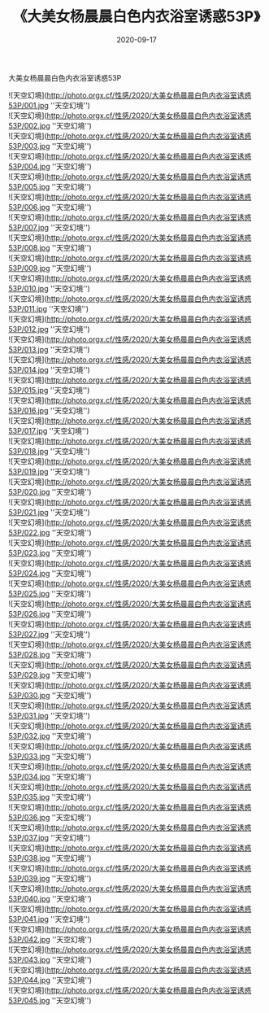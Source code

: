 ﻿---
layout: post
title:  《大美女杨晨晨白色内衣浴室诱惑53P》
date:   2020-09-17
image: http://photo.orgx.cf/性感/2020/大美女杨晨晨白色内衣浴室诱惑53P/000.jpg
categories: [美女, 性感, 泳衣]
---

大美女杨晨晨白色内衣浴室诱惑53P



![天空幻境](http://photo.orgx.cf/性感/2020/大美女杨晨晨白色内衣浴室诱惑53P/001.jpg ''天空幻境'') <br>
![天空幻境](http://photo.orgx.cf/性感/2020/大美女杨晨晨白色内衣浴室诱惑53P/002.jpg ''天空幻境'') <br>
![天空幻境](http://photo.orgx.cf/性感/2020/大美女杨晨晨白色内衣浴室诱惑53P/003.jpg ''天空幻境'') <br>
![天空幻境](http://photo.orgx.cf/性感/2020/大美女杨晨晨白色内衣浴室诱惑53P/004.jpg ''天空幻境'') <br>
![天空幻境](http://photo.orgx.cf/性感/2020/大美女杨晨晨白色内衣浴室诱惑53P/005.jpg ''天空幻境'') <br>
![天空幻境](http://photo.orgx.cf/性感/2020/大美女杨晨晨白色内衣浴室诱惑53P/006.jpg ''天空幻境'') <br>
![天空幻境](http://photo.orgx.cf/性感/2020/大美女杨晨晨白色内衣浴室诱惑53P/007.jpg ''天空幻境'') <br>
![天空幻境](http://photo.orgx.cf/性感/2020/大美女杨晨晨白色内衣浴室诱惑53P/008.jpg ''天空幻境'') <br>
![天空幻境](http://photo.orgx.cf/性感/2020/大美女杨晨晨白色内衣浴室诱惑53P/009.jpg ''天空幻境'') <br>
![天空幻境](http://photo.orgx.cf/性感/2020/大美女杨晨晨白色内衣浴室诱惑53P/010.jpg ''天空幻境'') <br>
![天空幻境](http://photo.orgx.cf/性感/2020/大美女杨晨晨白色内衣浴室诱惑53P/011.jpg ''天空幻境'') <br>
![天空幻境](http://photo.orgx.cf/性感/2020/大美女杨晨晨白色内衣浴室诱惑53P/012.jpg ''天空幻境'') <br>
![天空幻境](http://photo.orgx.cf/性感/2020/大美女杨晨晨白色内衣浴室诱惑53P/013.jpg ''天空幻境'') <br>
![天空幻境](http://photo.orgx.cf/性感/2020/大美女杨晨晨白色内衣浴室诱惑53P/014.jpg ''天空幻境'') <br>
![天空幻境](http://photo.orgx.cf/性感/2020/大美女杨晨晨白色内衣浴室诱惑53P/015.jpg ''天空幻境'') <br>
![天空幻境](http://photo.orgx.cf/性感/2020/大美女杨晨晨白色内衣浴室诱惑53P/016.jpg ''天空幻境'') <br>
![天空幻境](http://photo.orgx.cf/性感/2020/大美女杨晨晨白色内衣浴室诱惑53P/017.jpg ''天空幻境'') <br>
![天空幻境](http://photo.orgx.cf/性感/2020/大美女杨晨晨白色内衣浴室诱惑53P/018.jpg ''天空幻境'') <br>
![天空幻境](http://photo.orgx.cf/性感/2020/大美女杨晨晨白色内衣浴室诱惑53P/019.jpg ''天空幻境'') <br>
![天空幻境](http://photo.orgx.cf/性感/2020/大美女杨晨晨白色内衣浴室诱惑53P/020.jpg ''天空幻境'') <br>
![天空幻境](http://photo.orgx.cf/性感/2020/大美女杨晨晨白色内衣浴室诱惑53P/021.jpg ''天空幻境'') <br>
![天空幻境](http://photo.orgx.cf/性感/2020/大美女杨晨晨白色内衣浴室诱惑53P/022.jpg ''天空幻境'') <br>
![天空幻境](http://photo.orgx.cf/性感/2020/大美女杨晨晨白色内衣浴室诱惑53P/023.jpg ''天空幻境'') <br>
![天空幻境](http://photo.orgx.cf/性感/2020/大美女杨晨晨白色内衣浴室诱惑53P/024.jpg ''天空幻境'') <br>
![天空幻境](http://photo.orgx.cf/性感/2020/大美女杨晨晨白色内衣浴室诱惑53P/025.jpg ''天空幻境'') <br>
![天空幻境](http://photo.orgx.cf/性感/2020/大美女杨晨晨白色内衣浴室诱惑53P/026.jpg ''天空幻境'') <br>
![天空幻境](http://photo.orgx.cf/性感/2020/大美女杨晨晨白色内衣浴室诱惑53P/027.jpg ''天空幻境'') <br>
![天空幻境](http://photo.orgx.cf/性感/2020/大美女杨晨晨白色内衣浴室诱惑53P/028.jpg ''天空幻境'') <br>
![天空幻境](http://photo.orgx.cf/性感/2020/大美女杨晨晨白色内衣浴室诱惑53P/029.jpg ''天空幻境'') <br>
![天空幻境](http://photo.orgx.cf/性感/2020/大美女杨晨晨白色内衣浴室诱惑53P/030.jpg ''天空幻境'') <br>
![天空幻境](http://photo.orgx.cf/性感/2020/大美女杨晨晨白色内衣浴室诱惑53P/031.jpg ''天空幻境'') <br>
![天空幻境](http://photo.orgx.cf/性感/2020/大美女杨晨晨白色内衣浴室诱惑53P/032.jpg ''天空幻境'') <br>
![天空幻境](http://photo.orgx.cf/性感/2020/大美女杨晨晨白色内衣浴室诱惑53P/033.jpg ''天空幻境'') <br>
![天空幻境](http://photo.orgx.cf/性感/2020/大美女杨晨晨白色内衣浴室诱惑53P/034.jpg ''天空幻境'') <br>
![天空幻境](http://photo.orgx.cf/性感/2020/大美女杨晨晨白色内衣浴室诱惑53P/035.jpg ''天空幻境'') <br>
![天空幻境](http://photo.orgx.cf/性感/2020/大美女杨晨晨白色内衣浴室诱惑53P/036.jpg ''天空幻境'') <br>
![天空幻境](http://photo.orgx.cf/性感/2020/大美女杨晨晨白色内衣浴室诱惑53P/037.jpg ''天空幻境'') <br>
![天空幻境](http://photo.orgx.cf/性感/2020/大美女杨晨晨白色内衣浴室诱惑53P/038.jpg ''天空幻境'') <br>
![天空幻境](http://photo.orgx.cf/性感/2020/大美女杨晨晨白色内衣浴室诱惑53P/039.jpg ''天空幻境'') <br>
![天空幻境](http://photo.orgx.cf/性感/2020/大美女杨晨晨白色内衣浴室诱惑53P/040.jpg ''天空幻境'') <br>
![天空幻境](http://photo.orgx.cf/性感/2020/大美女杨晨晨白色内衣浴室诱惑53P/041.jpg ''天空幻境'') <br>
![天空幻境](http://photo.orgx.cf/性感/2020/大美女杨晨晨白色内衣浴室诱惑53P/042.jpg ''天空幻境'') <br>
![天空幻境](http://photo.orgx.cf/性感/2020/大美女杨晨晨白色内衣浴室诱惑53P/043.jpg ''天空幻境'') <br>
![天空幻境](http://photo.orgx.cf/性感/2020/大美女杨晨晨白色内衣浴室诱惑53P/044.jpg ''天空幻境'') <br>
![天空幻境](http://photo.orgx.cf/性感/2020/大美女杨晨晨白色内衣浴室诱惑53P/045.jpg ''天空幻境'') <br>